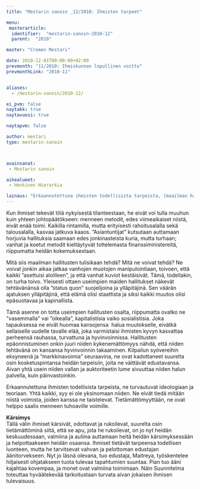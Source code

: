 ```yaml
---
title: "Mestarin sanoin _12/2010: Ihmisten tarpeet"

menu:
 masterarticle:
  identifier:  "mestarin-sanoin-2010-12"
  parent:  "2010"

master: "Cremen Mestari"

date: 2010-12-01T00:00:00+02:00
prevmonth: "11/2010: Ihmiskunnan lopullinen voitto"
prevmonthLink: "2010-11"


aliases:
  - /mestarin-sanoin/2010-12/

ei_pvm: false
naytakk: true
naytavuosi: true

naytapvm: false

author: mestari
type: mestarin-sanoin



avainsanat:
 - Mestarin sanoin

aihealueet:
 - Henkinen Hierarkia

lainaus: "Erkaannutettuna ihmisten todellisista tarpeista, [maailman hallitukset] turvautuvat ideologiaan ja teoriaan. Yhtä kaikki, syy ei ole yksinomaan niiden. Ne eivät tiedä mitään niistä voimista, joiden kanssa ne taistelevat. Tietämättömyyttään, ne ovat helppo saalis menneen tuhoaville voimille."
---
```

<p>Kun ihmiset tekevät tiliä nykyisestä tilanteestaan, he eivät voi tulla muuhun kuin yhteen johtopäätökseen: menneen metodit, edes viimeaikaiset niistä, eivät enää toimi. Kaikilla rintamilla, mutta erityisesti rahoitusalalla sekä talousalalla, kasvaa jatkuva kaaos. ”Asiantuntijat” kutsutaan auttamaan horjuvia hallituksia saamaan edes jonkinasteista kuria, mutta turhaan; vanhat ja koetut metodit kieltäytyvät tottelemasta finanssiministereitä, riippumatta heidän kokemuksestaan.</p>
<p>Mitä siis maailman hallitusten tulisikaan tehdä? Mitä ne voivat tehdä? Ne voivat jonkin aikaa jatkaa vanhojen muotojen manipulointiaan, toivoen, että kaikki ”asettuisi aloilleen”, ja että vanhat kuviot kestäisivät. Tämä, todellakin, on turha toivo. Yleisesti ottaen useimpien maiden hallitukset näkevät tehtävänänsä olla ”status quon” suojelijoina ja ylläpitäjinä. Sen väärän ajatuksen ylläpitäjinä, että elämä olisi staattista ja siksi kaikki muutos olisi epäsuotavaa ja kapinallista.</p>
<p>Tämä asenne on totta useimpien hallitusten osalta, riippumatta ovatko ne ”vasemmalla” vai ”oikealla”, kapitalistisia vaiko sosialistisia. Joka tapauksessa ne eivät huomaa kansojensa&nbsp; halua muutokselle, eivätkä sellaiselle uudelle tavalle elää, joka varmistaisi ihmisten kyvyn kasvattaa perheensä rauhassa, turvattuna ja hyvinvoinnissa. Hallitusten epäonnistuminen onkin juuri niiden kykenemättömyys nähdä, että niiden tehtävänä on kansansa hyvinvoinnin takaaminen. Kilpailun syövereihin eksyneenä ja ”markkinavoimia” seuraavina, ne ovat kadottaneet suurelta osin kosketuspintansa heidän tarpeisiin, joita ne väittävät edustavansa. Aivan yhtä usein niiden vallan ja auktoriteetin lume sivuuttaa niiden halun palvella, kuin päinvastoinkin.</p>
<p>Erkaannutettuna ihmisten todellisista tarpeista, ne turvautuvat ideologiaan ja teoriaan. Yhtä kaikki, syy ei ole yksinomaan niiden. Ne eivät tiedä mitään niistä voimista, joiden kanssa ne taistelevat. Tietämättömyyttään, ne ovat helppo saalis menneen tuhoaville voimille.</p>
<p><strong>Kärsimys</strong><br>
Tällä välin ihmiset kärsivät, odottavat ja rukoilevat, suurelta osin tietämättöminä siitä, että se apu, jota he rukoilevat, on jo nyt heidän keskuudessaan, valmiina ja auliina auttamaan heitä heidän kärsimyksessään ja helpottaakseen heidän osaansa. Ihmiset tietävät tarpeensa todellisen luonteen, mutta he tarvitsevat vahvan ja pelottoman edustajan äänitorvekseen. Nyt jo läsnä olevana, tuo edustaja, Maitreya, työskentelee hiljaisesti ohjatakseen tuota tulevaa tapahtumien suuntaa. Pian tuo ääni kajahtaa kovempaa, ja monet ovat valmiina toimimaan. Näin Suunnitelma toteuttaa hyväätekevää tarkoitustaan turvata aivan jokaisen ihmisen tulevaisuus.</p>